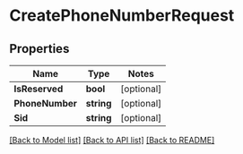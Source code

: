 # CreatePhoneNumberRequest

## Properties
Name | Type | Notes
------------ | ------------- | -------------
**IsReserved** | **bool** | [optional] 
**PhoneNumber** | **string** | [optional] 
**Sid** | **string** | [optional] 

[[Back to Model list]](../README.md#documentation-for-models) [[Back to API list]](../README.md#documentation-for-api-endpoints) [[Back to README]](../README.md)


